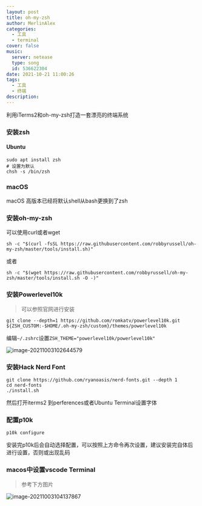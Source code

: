 ```yaml
---
layout: post
title: oh-my-zsh
author: MerlinAlex
categories:
  - 工具
  - terminal
cover: false
music:
  server: netease
  type: song
  id: 536622304
date: 2021-10-21 11:00:26
tags: 
  - 工具
  - 终端
description:
---
```


利用iTerms2和oh-my-zsh打造一套漂亮的终端系统

<!-- more -->

### 安装zsh

#### Ubuntu

```shell
sudo apt install zsh
# 设置为默认
chsh -s /bin/zsh
```

### macOS

macOS 高版本已经将默认shell从bash更换到了zsh

### 安装oh-my-zsh

可以使用curl或者wget

```shell
sh -c "$(curl -fsSL https://raw.githubusercontent.com/robbyrussell/oh-my-zsh/master/tools/install.sh)"
```

或者

```shell
sh -c "$(wget https://raw.githubusercontent.com/robbyrussell/oh-my-zsh/master/tools/install.sh -O -)"
```

### 安装Powerlevel10k

> 可以参照官网进行安装

```shell
git clone --depth=1 https://github.com/romkatv/powerlevel10k.git ${ZSH_CUSTOM:-$HOME/.oh-my-zsh/custom}/themes/powerlevel10k
```

编辑`~/.zshrc`设置`ZSH_THEME="powerlevel10k/powerlevel10k"`

![image-20211003102644579](https://gitee.com/merlinalex/pic-go/raw/master/image-20211003102644579.png)

### 安装Hack Nerd Font

```shell
git clone https://github.com/ryanoasis/nerd-fonts.git --depth 1
cd nerd-fonts
./install.sh
```

然后打开iterms2 到perferences或者Ubuntu Terminal设置字体

### 配置p10k

```shell
p10k configure
```

安装完p10k后会自动选择配置，可以按照上方命令再次设置，建议安装完自体后进行设置，否则或出现乱码

### macos中设置vscode Terminal

> 参考下方图片

![image-20211003104137867](https://gitee.com/merlinalex/pic-go/raw/master/image-20211003104137867.png)
